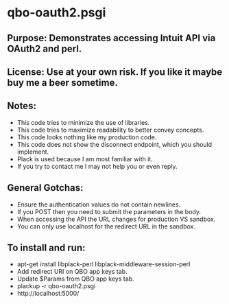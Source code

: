 # qbo-oauth2.psgi
## Purpose: Demonstrates accessing Intuit API via OAuth2 and perl.
## License: Use at your own risk. If you like it maybe buy me a beer sometime.
## Notes:
 * This code tries to minimize the use of libraries.
 * This code tries to maximize readability to better convey concepts.
 * This code looks nothing like my production code.
 * This code does not show the disconnect endpoint, which you should implement.
 * Plack is used because I am most familiar with it.
 * If you try to contact me I may not help you or even reply.
## General Gotchas:
 * Ensure the authentication values do not contain newlines.
 * If you POST then you need to submit the parameters in the body.
 * When accessing the API the URL changes for production VS sandbox.
 * You can only use localhost for the redirect URL in the sandbox.
## To install and run:
 * apt-get install libplack-perl libplack-middleware-session-perl
 * Add redirect URI on QBO app keys tab.
 * Update $Params from QBO app keys tab.
 * plackup -r qbo-oauth2.psgi
 * http://localhost:5000/
